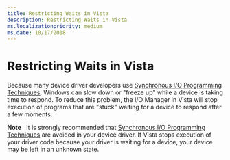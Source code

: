 ```yaml
---
title: Restricting Waits in Vista
description: Restricting Waits in Vista
ms.localizationpriority: medium
ms.date: 10/17/2018
---
```


# Restricting Waits in Vista


Because many device driver developers use [Synchronous I/O Programming Techniques](synchronous-i-o-programming.md), Windows can slow down or "freeze up" while a device is taking time to respond. To reduce this problem, the I/O Manager in Vista will stop execution of programs that are "stuck" waiting for a device to respond after a few moments.

**Note**   It is strongly recommended that [Synchronous I/O Programming Techniques](synchronous-i-o-programming.md) are avoided in your device driver. If Vista stops execution of your driver code because your driver is waiting for a device, your device may be left in an unknown state.

 

 

 




